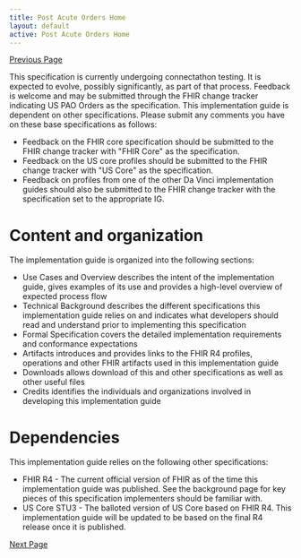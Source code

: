```yaml
---
title: Post Acute Orders Home
layout: default
active: Post Acute Orders Home
---
```


[Previous Page](toc.html)

This specification is currently undergoing connectathon testing. It is expected to evolve, possibly significantly, as part of that process. 
Feedback is welcome and may be submitted through the FHIR change tracker indicating US PAO Orders as the specification. 
This implementation guide is dependent on other specifications. Please submit any comments you have on these base specifications as follows: 
* 	Feedback on the FHIR core specification should be submitted to the FHIR change tracker with "FHIR Core" as the specification.
* 	Feedback on the US core profiles should be submitted to the FHIR change tracker with "US Core" as the specification.
* 	Feedback on profiles from one of the other Da Vinci implementation guides should also be submitted to the FHIR change tracker with the specification set to the appropriate IG.

# Content and organization
The implementation guide is organized into the following sections:
* 	Use Cases and Overview describes the intent of the implementation guide, gives examples of its use and provides a high-level overview of expected process flow
* 	Technical Background describes the different specifications this implementation guide relies on and indicates what developers should read and understand prior to implementing this specification
* 	Formal Specification covers the detailed implementation requirements and conformance expectations
* 	Artifacts introduces and provides links to the FHIR R4 profiles, operations and other FHIR artifacts used in this implementation guide
* 	Downloads allows download of this and other specifications as well as other useful files
* 	Credits identifies the individuals and organizations involved in developing this implementation guide

# Dependencies
This implementation guide relies on the following other specifications:
* 	FHIR R4 - The current official version of FHIR as of the time this implementation guide was published. See the background page for key pieces of this specification implementers should be familiar with.
* 	US Core STU3 - The balloted version of US Core based on FHIR R4. This implementation guide will be updated to be based on the final R4 release once it is published.

[Next Page](Background.html)